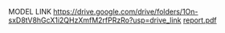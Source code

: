 

MODEL LINK
https://drive.google.com/drive/folders/1On-sxD8tV8hGcX1i2QHzXmfM2rfPRzRo?usp=drive_link
[report.pdf](https://github.com/user-attachments/files/20416839/report.pdf)

